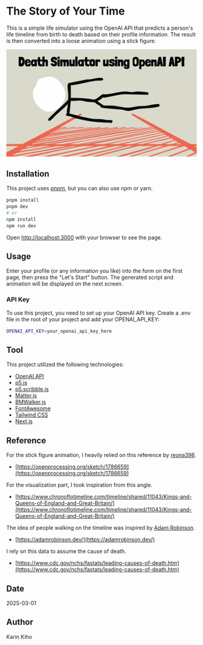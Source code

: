 # The Story of Your Time

This is a simple life simulator using the OpenAI API that predicts a person's life timeline from birth to death based on their profile information. The result is then converted into a loose animation using a stick figure.

[![thumbnail](/thumbnail.png)](https://youtu.be/4lhN_LmOMK8)

## Installation
This project uses [pnpm](https://pnpm.io/), but you can also use npm or yarn.

```bash
pnpm install
pnpm dev
# or
npm install
npm run dev
```

Open [http://localhost:3000](http://localhost:3000) with your browser to see the page.

## Usage

Enter your profile (or any information you like) into the form on the first page, then press the "Let's Start" button. The generated script and animation will be displayed on the next screen.

### API Key

To use this project, you need to set up your OpenAI API key. Create a .env file in the root of your project and add your OPENAI_API_KEY:

```bash
OPENAI_API_KEY=your_openai_api_key_here
```

## Tool
This project utilized the following technologies:
- [OpenAI API](https://platform.openai.com/)
- [p5.js](https://p5js.org/)
- [p5.scribble.js](https://github.com/generative-light/p5.scribble.js/)
- [Matter.js](https://github.com/liabru/matter-js)
- [BMWalker.js](https://github.com/tetunori/BMWalker.js)
- [FontAwesome](https://fontawesome.com/)
- [Tailwind CSS](https://tailwindcss.com/)
- [Next.js](https://nextjs.org/)

## Reference
For the stick figure animation, I heavily relied on this reference by [reona396](https://openprocessing.org/user/13276?view=sketches&o=48).
- [https://openprocessing.org/sketch/1786659](https://openprocessing.org/sketch/1786659)

For the visualization part, I took inspiration from this angle.
- [https://www.chronoflotimeline.com/timeline/shared/11043/Kings-and-Queens-of-England-and-Great-Britain/](https://www.chronoflotimeline.com/timeline/shared/11043/Kings-and-Queens-of-England-and-Great-Britain/)

The idea of people walking on the timeline was inspired by [Adam Robinson](https://attackingpixels.com/about/).
- [https://adamrobinson.dev/](https://adamrobinson.dev/)

I rely on this data to assume the cause of death.
- [https://www.cdc.gov/nchs/fastats/leading-causes-of-death.htm](https://www.cdc.gov/nchs/fastats/leading-causes-of-death.htm)

##  Date
2025-03-01

## Author
Karin Kiho